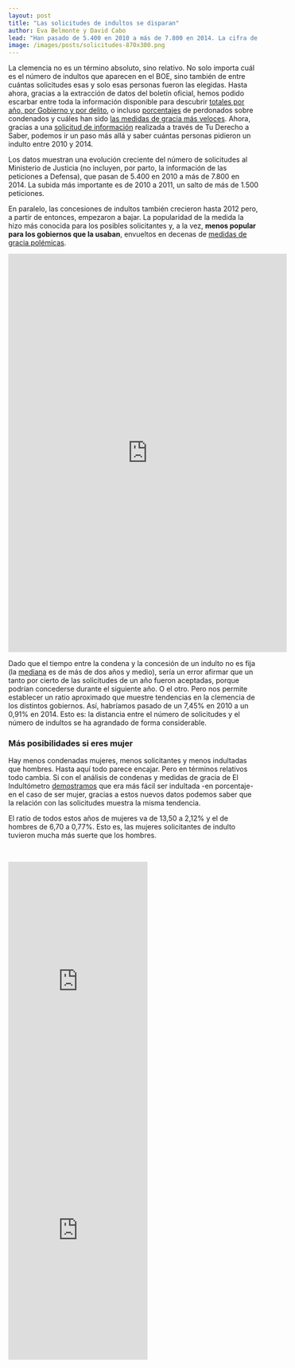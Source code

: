 ```yaml
---
layout: post
title: "Las solicitudes de indultos se disparan"
author: Eva Belmonte y David Cabo
lead: "Han pasado de 5.400 en 2010 a más de 7.800 en 2014. La cifra de concesiones, en cambio, sigue bajando."
image: /images/posts/solicitudes-870x300.png
---
```


La clemencia no es un término absoluto, sino relativo. No solo importa cuál es el número de indultos que aparecen en el BOE, sino también de entre cuántas solicitudes esas y solo esas personas fueron las elegidas. Hasta ahora, gracias a la extracción de datos del boletín oficial, hemos podido escarbar entre toda la información disponible para descubrir <a href="http://elindultometro.es/indultos.html">totales por año, por Gobierno y por delito</a>, o incluso <a href="http://elindultometro.es/2013/06/30/relatividad.html">porcentajes</a> de perdonados sobre condenados y cuáles han sido <a href="http://elindultometro.es/2013/02/27/los-mas-rapidos-a-este-lado-de-los-pirineos.html">las medidas de gracia más veloces</a>. Ahora, gracias a una <a href="http://tuderechoasaber.es/es/request/peticiones_de_indultos_desde_201">solicitud de información</a> realizada a través de Tu Derecho a Saber, podemos ir un paso más allá y saber cuántas personas pidieron un indulto entre 2010 y 2014.

Los datos muestran una evolución creciente del número de solicitudes al Ministerio de Justicia (no incluyen, por parto, la información de las peticiones a Defensa), que pasan de 5.400 en 2010 a más de 7.800 en 2014. La subida más importante es de 2010 a 2011, un salto de más de 1.500 peticiones.

En paralelo, las concesiones de indultos también crecieron hasta 2012 pero, a partir de entonces, empezaron a bajar. La popularidad de la medida la hizo más conocida para los posibles solicitantes y, a la vez, <strong>menos popular para los gobiernos que la usaban</strong>, envueltos en decenas de <a href="http://elindultometro.es/famosos.html" target="_blank">medidas de gracia polémicas</a>.

<iframe src="http://charts.civio.es/Mf5W4/" width="560" height="800" frameborder="0" allowfullscreen="allowfullscreen"></iframe>

Dado que el tiempo entre la condena y la concesión de un indulto no es fija (la <a href="http://elindultometro.es/2013/02/27/los-mas-rapidos-a-este-lado-de-los-pirineos.html" target="_blank">mediana</a> es de más de dos años y medio), sería un error afirmar que un tanto por cierto de las solicitudes de un año fueron aceptadas, porque podrían concederse durante el siguiente año. O el otro. Pero nos permite establecer un ratio aproximado que muestre tendencias en la clemencia de los distintos gobiernos. Así, habríamos pasado de un 7,45% en 2010 a un 0,91% en 2014. Esto es: la distancia entre el número de solicitudes y el número de indultos se ha agrandado de forma considerable.

<h3>Más posibilidades si eres mujer</h3>

Hay menos condenadas mujeres, menos solicitantes y menos indultadas que hombres. Hasta aquí todo parece encajar. Pero en términos relativos todo cambia. Si con el análisis de condenas y medidas de gracia de El Indultómetro <a href="http://elindultometro.es/2013/06/30/relatividad.html" target="_blank">demostramos</a> que era más fácil ser indultada -en porcentaje- en el caso de ser mujer, gracias a estos nuevos datos podemos saber que la relación con las solicitudes muestra la misma tendencia.

El ratio de todos estos años de mujeres va de 13,50 a 2,12% y el de hombres de 6,70 a 0,77%. Esto es, las mujeres solicitantes de indulto tuvieron mucha más suerte que los hombres.

&nbsp;

<iframe src="http://charts.civio.es/Rlilp/" width="280" height="500" frameborder="0" allowfullscreen="allowfullscreen"></iframe>

<iframe src="http://charts.civio.es/maXqf/" width="280" height="500" frameborder="0" allowfullscreen="allowfullscreen"></iframe>

